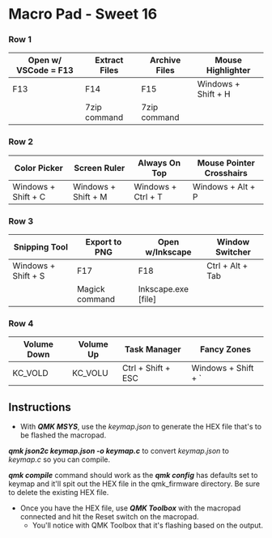 # Macro Pad - Sweet 16

### Row 1

| Open w/ VSCode = F13 | Extract Files | Archive Files | Mouse Highlighter   |
| -------------------- | ------------- | ------------- | ------------------- |
| F13                  | F14           | F15           | Windows + Shift + H |
|                      | 7zip command  | 7zip command  |                     |

### Row 2

| Color Picker        | Screen Ruler        | Always On Top      | Mouse Pointer Crosshairs |
| ------------------- | ------------------- | ------------------ | ------------------------ |
| Windows + Shift + C | Windows + Shift + M | Windows + Ctrl + T | Windows + Alt + P        |

### Row 3

| Snipping Tool       | Export to PNG  | Open w/Inkscape     | Window Switcher  |
| ------------------- | -------------- | ------------------- | ---------------- |
| Windows + Shift + S | F17            | F18                 | Ctrl + Alt + Tab |
|                     | Magick command | Inkscape.exe [file] |                  |

### Row 4

| Volume Down | Volume Up | Task Manager       | Fancy Zones         |
| ----------- | --------- | ------------------ | ------------------- |
| KC_VOLD     | KC_VOLU   | Ctrl + Shift + ESC | Windows + Shift + ` |



## Instructions

- With ***QMK MSYS***, use the *keymap.json* to generate the HEX file that's to be flashed the macropad. 

***qmk json2c keymap.json -o keymap.c*** to convert *keymap.json* to *keymap.c* so you can compile.

***qmk compile*** command should work as the ***qmk config*** has defaults set to keymap and it'll spit out the HEX file in the qmk_firmware directory. Be sure to delete the existing HEX file.

- Once you have the HEX file, use ***QMK Toolbox*** with the macropad connected and hit the Reset switch on the macropad.
  - You'll notice with QMK Toolbox that it's flashing based on the output.
